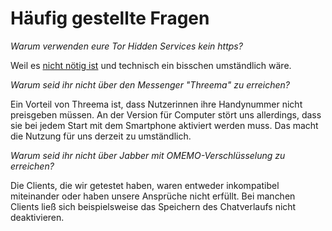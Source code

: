 # Häufig gestellte Fragen

_Warum verwenden eure Tor Hidden Services kein https?_

Weil es [nicht nötig ist](https://riseup.net/de/security/network-security/tor/onionservices-best-practices#ssltls-ist-nicht-n%C3%B6tig) und technisch ein bisschen umständlich wäre.

_Warum seid ihr nicht über den Messenger "Threema" zu erreichen?_

Ein Vorteil von Threema ist, dass Nutzerinnen ihre Handynummer nicht preisgeben müssen. An der Version für Computer stört uns allerdings, dass sie bei jedem Start mit dem Smartphone aktiviert werden muss. Das macht die Nutzung für uns derzeit zu umständlich.

_Warum seid ihr nicht über Jabber mit OMEMO-Verschlüsselung zu erreichen?_

Die Clients, die wir getestet haben, waren entweder inkompatibel miteinander oder haben unsere Ansprüche nicht erfüllt. Bei manchen Clients ließ sich beispielsweise das Speichern des Chatverlaufs nicht deaktivieren.
